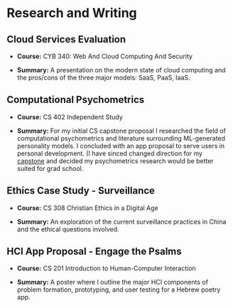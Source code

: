 # Research and Writing

## Cloud Services Evaluation
- **Course:** CYB 340: Web And Cloud Computing And Security

- **Summary:** A presentation on the modern state of cloud computing and the pros/cons of the three major models: SaaS, PaaS, IaaS.


## Computational Psychometrics
- **Course:** CS 402 Independent Study

- **Summary:** For my initial CS capstone proposal I researched the field of computational psychometrics and literature surrounding ML-generated personality models. I concluded with an app proposal to serve users in personal development. (I have sinced changed direction for my [capstone](https://github.com/sethbam9/Hebrew-Literacy-App) and decided my psychometrics research would be better suited for grad school.  


## Ethics Case Study - Surveillance
- **Course:** CS 308 Christian Ethics in a Digital Age

- **Summary:** An exploration of the current surveillance practices in China and the ethical questions involved. 


## HCI App Proposal - Engage the Psalms
- **Course:** CS 201 Introduction to Human-Computer Interaction

- **Summary:** A poster where I outline the major HCI components of problem formation, prototyping, and user testing for a Hebrew poetry app. 
